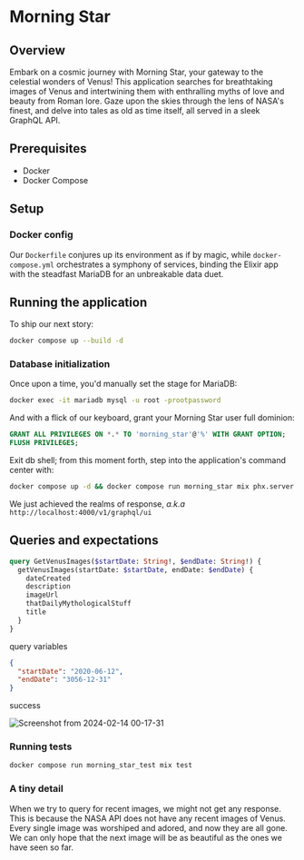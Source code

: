# Morning Star

## Overview

Embark on a cosmic journey with Morning Star, your gateway to the celestial wonders of Venus! This application searches for breathtaking images of Venus and intertwining them with enthralling myths of love and beauty from Roman lore. Gaze upon the skies through the lens of NASA's finest, and delve into tales as old as time itself, all served in a sleek GraphQL API.

## Prerequisites

- Docker
- Docker Compose

## Setup

### Docker config

Our `Dockerfile` conjures up its environment as if by magic, while `docker-compose.yml` orchestrates a symphony of services, binding the Elixir app with the steadfast MariaDB for an unbreakable data duet.

## Running the application

To ship our next story:

```bash
docker compose up --build -d
```

### Database initialization

Once upon a time, you'd manually set the stage for MariaDB:

```bash
docker exec -it mariadb mysql -u root -prootpassword
```

And with a flick of our keyboard, grant your Morning Star user full dominion:

```sql
GRANT ALL PRIVILEGES ON *.* TO 'morning_star'@'%' WITH GRANT OPTION;
FLUSH PRIVILEGES;
```

Exit db shell; from this moment forth, step into the application's command center with:

```bash
docker compose up -d && docker compose run morning_star mix phx.server && docker exec -it morning_star ash
```

We just achieved the realms of response, _a.k.a_
`http://localhost:4000/v1/graphql/ui`

## Queries and expectations

```graphql
query GetVenusImages($startDate: String!, $endDate: String!) {
  getVenusImages(startDate: $startDate, endDate: $endDate) {
    dateCreated
    description
    imageUrl
    thatDailyMythologicalStuff
    title
  }
}
```

query variables

```json
{
  "startDate": "2020-06-12",
  "endDate": "3056-12-31"
}
```

success

![Screenshot from 2024-02-14 00-17-31](https://github.com/debora-be/morning-star/assets/72231462/c996b2cf-c71a-4104-97bd-9c06905af7c5)

### Running tests

```bash
docker compose run morning_star_test mix test
```

### A tiny detail

When we try to query for recent images, we might not get any response. This is because the NASA API does not have any recent images of Venus. Every single image was worshiped and adored, and now they are all gone. We can only hope that the next image will be as beautiful as the ones we have seen so far.